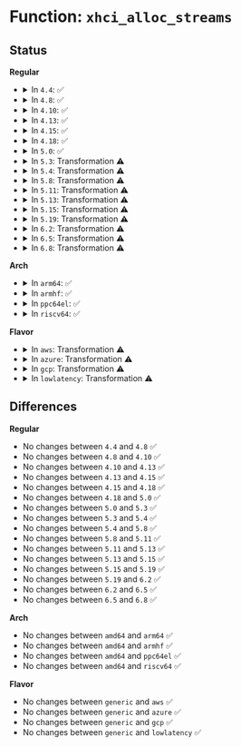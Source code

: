 # Function: <code>xhci_alloc_streams</code>

## Status
<b>Regular</b>
<ul>
<li>
<details>
<summary>In <code>4.4</code>: ✅</summary>

```c
int xhci_alloc_streams(struct usb_hcd *hcd, struct usb_device *udev, struct usb_host_endpoint **eps, unsigned int num_eps, unsigned int num_streams, gfp_t mem_flags);
```

**Collision:** Unique Global

**Inline:** No

**Transformation:** False

**Instances:**

```
In drivers/usb/host/xhci.c (ffffffff81650390)
Location: drivers/usb/host/xhci.c:3150
Inline: False
```
**Symbols:**

```
ffffffff81650390-ffffffff81650bbd: xhci_alloc_streams (STB_GLOBAL)
```
</details>
</li>
<li>
<details>
<summary>In <code>4.8</code>: ✅</summary>

```c
int xhci_alloc_streams(struct usb_hcd *hcd, struct usb_device *udev, struct usb_host_endpoint **eps, unsigned int num_eps, unsigned int num_streams, gfp_t mem_flags);
```

**Collision:** Unique Global

**Inline:** No

**Transformation:** False

**Instances:**

```
In drivers/usb/host/xhci.c (ffffffff816b0cc0)
Location: drivers/usb/host/xhci.c:3129
Inline: False
```
**Symbols:**

```
ffffffff816b0cc0-ffffffff816b14fa: xhci_alloc_streams (STB_GLOBAL)
```
</details>
</li>
<li>
<details>
<summary>In <code>4.10</code>: ✅</summary>

```c
int xhci_alloc_streams(struct usb_hcd *hcd, struct usb_device *udev, struct usb_host_endpoint **eps, unsigned int num_eps, unsigned int num_streams, gfp_t mem_flags);
```

**Collision:** Unique Global

**Inline:** No

**Transformation:** False

**Instances:**

```
In drivers/usb/host/xhci.c (ffffffff816dee70)
Location: drivers/usb/host/xhci.c:3118
Inline: False
```
**Symbols:**

```
ffffffff816dee70-ffffffff816df6aa: xhci_alloc_streams (STB_GLOBAL)
```
</details>
</li>
<li>
<details>
<summary>In <code>4.13</code>: ✅</summary>

```c
int xhci_alloc_streams(struct usb_hcd *hcd, struct usb_device *udev, struct usb_host_endpoint **eps, unsigned int num_eps, unsigned int num_streams, gfp_t mem_flags);
```

**Collision:** Unique Static

**Inline:** No

**Transformation:** False

**Instances:**

```
In drivers/usb/host/xhci.c (ffffffff816f36d0)
Location: drivers/usb/host/xhci.c:3058
Inline: False
```
**Symbols:**

```
ffffffff816f36d0-ffffffff816f3ef2: xhci_alloc_streams (STB_LOCAL)
```
</details>
</li>
<li>
<details>
<summary>In <code>4.15</code>: ✅</summary>

```c
int xhci_alloc_streams(struct usb_hcd *hcd, struct usb_device *udev, struct usb_host_endpoint **eps, unsigned int num_eps, unsigned int num_streams, gfp_t mem_flags);
```

**Collision:** Unique Static

**Inline:** No

**Transformation:** False

**Instances:**

```
In drivers/usb/host/xhci.c (ffffffff8175f9a0)
Location: drivers/usb/host/xhci.c:3074
Inline: False
```
**Symbols:**

```
ffffffff8175f9a0-ffffffff817601aa: xhci_alloc_streams (STB_LOCAL)
```
</details>
</li>
<li>
<details>
<summary>In <code>4.18</code>: ✅</summary>

```c
int xhci_alloc_streams(struct usb_hcd *hcd, struct usb_device *udev, struct usb_host_endpoint **eps, unsigned int num_eps, unsigned int num_streams, gfp_t mem_flags);
```

**Collision:** Unique Static

**Inline:** No

**Transformation:** False

**Instances:**

```
In drivers/usb/host/xhci.c (ffffffff817a0390)
Location: drivers/usb/host/xhci.c:3269
Inline: False
```
**Symbols:**

```
ffffffff817a0390-ffffffff817a0b6b: xhci_alloc_streams (STB_LOCAL)
```
</details>
</li>
<li>
<details>
<summary>In <code>5.0</code>: ✅</summary>

```c
int xhci_alloc_streams(struct usb_hcd *hcd, struct usb_device *udev, struct usb_host_endpoint **eps, unsigned int num_eps, unsigned int num_streams, gfp_t mem_flags);
```

**Collision:** Unique Static

**Inline:** No

**Transformation:** False

**Instances:**

```
In drivers/usb/host/xhci.c (ffffffff817c6650)
Location: drivers/usb/host/xhci.c:3286
Inline: False
```
**Symbols:**

```
ffffffff817c6650-ffffffff817c6e2b: xhci_alloc_streams (STB_LOCAL)
```
</details>
</li>
<li>
<details>
<summary>In <code>5.3</code>: Transformation ⚠️</summary>

```c
int xhci_alloc_streams(struct usb_hcd *hcd, struct usb_device *udev, struct usb_host_endpoint **eps, unsigned int num_eps, unsigned int num_streams, gfp_t mem_flags);
```

**Collision:** Unique Static

**Inline:** No

**Transformation:** True

**Instances:**

```
In drivers/usb/host/xhci.c (0)
Location: drivers/usb/host/xhci.c:3327
Inline: False
```
**Symbols:**

```
ffffffff81805ac0-ffffffff8180621b: xhci_alloc_streams (STB_LOCAL)
ffffffff81808234-ffffffff81808328: xhci_alloc_streams.cold (STB_LOCAL)
```
</details>
</li>
<li>
<details>
<summary>In <code>5.4</code>: Transformation ⚠️</summary>

```c
int xhci_alloc_streams(struct usb_hcd *hcd, struct usb_device *udev, struct usb_host_endpoint **eps, unsigned int num_eps, unsigned int num_streams, gfp_t mem_flags);
```

**Collision:** Unique Static

**Inline:** No

**Transformation:** True

**Instances:**

```
In drivers/usb/host/xhci.c (0)
Location: drivers/usb/host/xhci.c:3397
Inline: False
```
**Symbols:**

```
ffffffff81836970-ffffffff818370cb: xhci_alloc_streams (STB_LOCAL)
ffffffff8183911b-ffffffff8183920f: xhci_alloc_streams.cold (STB_LOCAL)
```
</details>
</li>
<li>
<details>
<summary>In <code>5.8</code>: Transformation ⚠️</summary>

```c
int xhci_alloc_streams(struct usb_hcd *hcd, struct usb_device *udev, struct usb_host_endpoint **eps, unsigned int num_eps, unsigned int num_streams, gfp_t mem_flags);
```

**Collision:** Unique Static

**Inline:** No

**Transformation:** True

**Instances:**

```
In drivers/usb/host/xhci.c (0)
Location: drivers/usb/host/xhci.c:3401
Inline: False
```
**Symbols:**

```
ffffffff819092c0-ffffffff81909851: xhci_alloc_streams (STB_LOCAL)
ffffffff8190b93b-ffffffff8190b9b6: xhci_alloc_streams.cold (STB_LOCAL)
```
</details>
</li>
<li>
<details>
<summary>In <code>5.11</code>: Transformation ⚠️</summary>

```c
int xhci_alloc_streams(struct usb_hcd *hcd, struct usb_device *udev, struct usb_host_endpoint **eps, unsigned int num_eps, unsigned int num_streams, gfp_t mem_flags);
```

**Collision:** Unique Static

**Inline:** No

**Transformation:** True

**Instances:**

```
In drivers/usb/host/xhci.c (0)
Location: drivers/usb/host/xhci.c:3535
Inline: False
```
**Symbols:**

```
ffffffff81911a50-ffffffff819120ca: xhci_alloc_streams (STB_LOCAL)
ffffffff81c2134c-ffffffff81c213bf: xhci_alloc_streams.cold (STB_LOCAL)
```
</details>
</li>
<li>
<details>
<summary>In <code>5.13</code>: Transformation ⚠️</summary>

```c
int xhci_alloc_streams(struct usb_hcd *hcd, struct usb_device *udev, struct usb_host_endpoint **eps, unsigned int num_eps, unsigned int num_streams, gfp_t mem_flags);
```

**Collision:** Unique Static

**Inline:** No

**Transformation:** True

**Instances:**

```
In drivers/usb/host/xhci.c (0)
Location: drivers/usb/host/xhci.c:3462
Inline: False
```
**Symbols:**

```
ffffffff818f5050-ffffffff818f56df: xhci_alloc_streams (STB_LOCAL)
ffffffff81c13405-ffffffff81c13478: xhci_alloc_streams.cold (STB_LOCAL)
```
</details>
</li>
<li>
<details>
<summary>In <code>5.15</code>: Transformation ⚠️</summary>

```c
int xhci_alloc_streams(struct usb_hcd *hcd, struct usb_device *udev, struct usb_host_endpoint **eps, unsigned int num_eps, unsigned int num_streams, gfp_t mem_flags);
```

**Collision:** Unique Static

**Inline:** No

**Transformation:** True

**Instances:**

```
In drivers/usb/host/xhci.c (0)
Location: drivers/usb/host/xhci.c:3479
Inline: False
```
**Symbols:**

```
ffffffff81992d00-ffffffff81993617: xhci_alloc_streams (STB_LOCAL)
ffffffff81d201cc-ffffffff81d2025d: xhci_alloc_streams.cold (STB_LOCAL)
```
</details>
</li>
<li>
<details>
<summary>In <code>5.19</code>: Transformation ⚠️</summary>

```c
int xhci_alloc_streams(struct usb_hcd *hcd, struct usb_device *udev, struct usb_host_endpoint **eps, unsigned int num_eps, unsigned int num_streams, gfp_t mem_flags);
```

**Collision:** Unique Static

**Inline:** No

**Transformation:** True

**Instances:**

```
In drivers/usb/host/xhci.c (0)
Location: drivers/usb/host/xhci.c:3513
Inline: False
```
**Symbols:**

```
ffffffff81aef7d0-ffffffff81af00e1: xhci_alloc_streams (STB_LOCAL)
ffffffff81eebd25-ffffffff81eebdb1: xhci_alloc_streams.cold (STB_LOCAL)
```
</details>
</li>
<li>
<details>
<summary>In <code>6.2</code>: Transformation ⚠️</summary>

```c
int xhci_alloc_streams(struct usb_hcd *hcd, struct usb_device *udev, struct usb_host_endpoint **eps, unsigned int num_eps, unsigned int num_streams, gfp_t mem_flags);
```

**Collision:** Unique Static

**Inline:** No

**Transformation:** True

**Instances:**

```
In drivers/usb/host/xhci.c (0)
Location: drivers/usb/host/xhci.c:3511
Inline: False
```
**Symbols:**

```
ffffffff81c7c520-ffffffff81c7ce8f: xhci_alloc_streams (STB_LOCAL)
ffffffff820a57ab-ffffffff820a57c9: xhci_alloc_streams.cold (STB_LOCAL)
```
</details>
</li>
<li>
<details>
<summary>In <code>6.5</code>: Transformation ⚠️</summary>

```c
int xhci_alloc_streams(struct usb_hcd *hcd, struct usb_device *udev, struct usb_host_endpoint **eps, unsigned int num_eps, unsigned int num_streams, gfp_t mem_flags);
```

**Collision:** Unique Static

**Inline:** No

**Transformation:** True

**Instances:**

```
In drivers/usb/host/xhci.c (0)
Location: drivers/usb/host/xhci.c:3351
Inline: False
```
**Symbols:**

```
ffffffff81ce3790-ffffffff81ce40ff: xhci_alloc_streams (STB_LOCAL)
ffffffff82126c23-ffffffff82126c41: xhci_alloc_streams.cold (STB_LOCAL)
```
</details>
</li>
<li>
<details>
<summary>In <code>6.8</code>: Transformation ⚠️</summary>

```c
int xhci_alloc_streams(struct usb_hcd *hcd, struct usb_device *udev, struct usb_host_endpoint **eps, unsigned int num_eps, unsigned int num_streams, gfp_t mem_flags);
```

**Collision:** Unique Static

**Inline:** No

**Transformation:** True

**Instances:**

```
In drivers/usb/host/xhci.c (0)
Location: drivers/usb/host/xhci.c:3402
Inline: False
```
**Symbols:**

```
ffffffff81d988f0-ffffffff81d9925f: xhci_alloc_streams (STB_LOCAL)
ffffffff82208426-ffffffff82208444: xhci_alloc_streams.cold (STB_LOCAL)
```
</details>
</li>
</ul>
<b>Arch</b>
<ul>
<li>
<details>
<summary>In <code>arm64</code>: ✅</summary>

```c
int xhci_alloc_streams(struct usb_hcd *hcd, struct usb_device *udev, struct usb_host_endpoint **eps, unsigned int num_eps, unsigned int num_streams, gfp_t mem_flags);
```

**Collision:** Unique Static

**Inline:** No

**Transformation:** False

**Instances:**

```
In drivers/usb/host/xhci.c (ffff800010a74840)
Location: drivers/usb/host/xhci.c:3397
Inline: False
```
**Symbols:**

```
ffff800010a74840-ffff800010a750d0: xhci_alloc_streams (STB_LOCAL)
```
</details>
</li>
<li>
<details>
<summary>In <code>armhf</code>: ✅</summary>

```c
int xhci_alloc_streams(struct usb_hcd *hcd, struct usb_device *udev, struct usb_host_endpoint **eps, unsigned int num_eps, unsigned int num_streams, gfp_t mem_flags);
```

**Collision:** Unique Static

**Inline:** No

**Transformation:** False

**Instances:**

```
In drivers/usb/host/xhci.c (c0b482bc)
Location: drivers/usb/host/xhci.c:3397
Inline: False
```
**Symbols:**

```
c0b482bc-c0b48b44: xhci_alloc_streams (STB_LOCAL)
```
</details>
</li>
<li>
<details>
<summary>In <code>ppc64el</code>: ✅</summary>

```c
int xhci_alloc_streams(struct usb_hcd *hcd, struct usb_device *udev, struct usb_host_endpoint **eps, unsigned int num_eps, unsigned int num_streams, gfp_t mem_flags);
```

**Collision:** Unique Static

**Inline:** No

**Transformation:** False

**Instances:**

```
In drivers/usb/host/xhci.c (c000000000b4a900)
Location: drivers/usb/host/xhci.c:3397
Inline: False
```
**Symbols:**

```
c000000000b4a900-c000000000b4b2f8: xhci_alloc_streams (STB_LOCAL)
```
</details>
</li>
<li>
<details>
<summary>In <code>riscv64</code>: ✅</summary>

```c
int xhci_alloc_streams(struct usb_hcd *hcd, struct usb_device *udev, struct usb_host_endpoint **eps, unsigned int num_eps, unsigned int num_streams, gfp_t mem_flags);
```

**Collision:** Unique Static

**Inline:** No

**Transformation:** False

**Instances:**

```
In drivers/usb/host/xhci.c (ffffffe00068c9e2)
Location: drivers/usb/host/xhci.c:3397
Inline: False
```
**Symbols:**

```
ffffffe00068c9e2-ffffffe00068d1f2: xhci_alloc_streams (STB_LOCAL)
```
</details>
</li>
</ul>
<b>Flavor</b>
<ul>
<li>
<details>
<summary>In <code>aws</code>: Transformation ⚠️</summary>

```c
int xhci_alloc_streams(struct usb_hcd *hcd, struct usb_device *udev, struct usb_host_endpoint **eps, unsigned int num_eps, unsigned int num_streams, gfp_t mem_flags);
```

**Collision:** Unique Static

**Inline:** No

**Transformation:** True

**Instances:**

```
In drivers/usb/host/xhci.c (0)
Location: drivers/usb/host/xhci.c:3397
Inline: False
```
**Symbols:**

```
ffffffff817eed20-ffffffff817ef47b: xhci_alloc_streams (STB_LOCAL)
ffffffff817f14cb-ffffffff817f15bf: xhci_alloc_streams.cold (STB_LOCAL)
```
</details>
</li>
<li>
<details>
<summary>In <code>azure</code>: Transformation ⚠️</summary>

```c
int xhci_alloc_streams(struct usb_hcd *hcd, struct usb_device *udev, struct usb_host_endpoint **eps, unsigned int num_eps, unsigned int num_streams, gfp_t mem_flags);
```

**Collision:** Unique Static

**Inline:** No

**Transformation:** True

**Instances:**

```
In drivers/usb/host/xhci.c (0)
Location: drivers/usb/host/xhci.c:3397
Inline: False
```
**Symbols:**

```
ffffffff817b3e30-ffffffff817b458b: xhci_alloc_streams (STB_LOCAL)
ffffffff817b6661-ffffffff817b6755: xhci_alloc_streams.cold (STB_LOCAL)
```
</details>
</li>
<li>
<details>
<summary>In <code>gcp</code>: Transformation ⚠️</summary>

```c
int xhci_alloc_streams(struct usb_hcd *hcd, struct usb_device *udev, struct usb_host_endpoint **eps, unsigned int num_eps, unsigned int num_streams, gfp_t mem_flags);
```

**Collision:** Unique Static

**Inline:** No

**Transformation:** True

**Instances:**

```
In drivers/usb/host/xhci.c (0)
Location: drivers/usb/host/xhci.c:3397
Inline: False
```
**Symbols:**

```
ffffffff8182b7f0-ffffffff8182bf4b: xhci_alloc_streams (STB_LOCAL)
ffffffff8182df9b-ffffffff8182e08f: xhci_alloc_streams.cold (STB_LOCAL)
```
</details>
</li>
<li>
<details>
<summary>In <code>lowlatency</code>: Transformation ⚠️</summary>

```c
int xhci_alloc_streams(struct usb_hcd *hcd, struct usb_device *udev, struct usb_host_endpoint **eps, unsigned int num_eps, unsigned int num_streams, gfp_t mem_flags);
```

**Collision:** Unique Static

**Inline:** No

**Transformation:** True

**Instances:**

```
In drivers/usb/host/xhci.c (0)
Location: drivers/usb/host/xhci.c:3397
Inline: False
```
**Symbols:**

```
ffffffff818457c0-ffffffff81845f1b: xhci_alloc_streams (STB_LOCAL)
ffffffff81848081-ffffffff81848175: xhci_alloc_streams.cold (STB_LOCAL)
```
</details>
</li>
</ul>

## Differences
<b>Regular</b>
<ul>
<li>
No changes between <code>4.4</code> and <code>4.8</code> ✅
</li>
<li>
No changes between <code>4.8</code> and <code>4.10</code> ✅
</li>
<li>
No changes between <code>4.10</code> and <code>4.13</code> ✅
</li>
<li>
No changes between <code>4.13</code> and <code>4.15</code> ✅
</li>
<li>
No changes between <code>4.15</code> and <code>4.18</code> ✅
</li>
<li>
No changes between <code>4.18</code> and <code>5.0</code> ✅
</li>
<li>
No changes between <code>5.0</code> and <code>5.3</code> ✅
</li>
<li>
No changes between <code>5.3</code> and <code>5.4</code> ✅
</li>
<li>
No changes between <code>5.4</code> and <code>5.8</code> ✅
</li>
<li>
No changes between <code>5.8</code> and <code>5.11</code> ✅
</li>
<li>
No changes between <code>5.11</code> and <code>5.13</code> ✅
</li>
<li>
No changes between <code>5.13</code> and <code>5.15</code> ✅
</li>
<li>
No changes between <code>5.15</code> and <code>5.19</code> ✅
</li>
<li>
No changes between <code>5.19</code> and <code>6.2</code> ✅
</li>
<li>
No changes between <code>6.2</code> and <code>6.5</code> ✅
</li>
<li>
No changes between <code>6.5</code> and <code>6.8</code> ✅
</li>
</ul>
<b>Arch</b>
<ul>
<li>
No changes between <code>amd64</code> and <code>arm64</code> ✅
</li>
<li>
No changes between <code>amd64</code> and <code>armhf</code> ✅
</li>
<li>
No changes between <code>amd64</code> and <code>ppc64el</code> ✅
</li>
<li>
No changes between <code>amd64</code> and <code>riscv64</code> ✅
</li>
</ul>
<b>Flavor</b>
<ul>
<li>
No changes between <code>generic</code> and <code>aws</code> ✅
</li>
<li>
No changes between <code>generic</code> and <code>azure</code> ✅
</li>
<li>
No changes between <code>generic</code> and <code>gcp</code> ✅
</li>
<li>
No changes between <code>generic</code> and <code>lowlatency</code> ✅
</li>
</ul>
